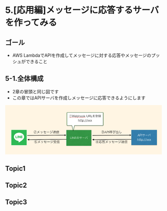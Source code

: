 # 5.[応用編]メッセージに応答するサーバを作ってみる

## ゴール

- AWS LambdaでAPIを作成してメッセージに対する応答やメッセージのプッシュができること

## 5-1.全体構成

- 2章の冒頭と同じ図です
- この章ではAPIサーバを作成しメッセージに応答できるようにします

![構成1](/images/5-1.png)

## Topic1

## Topic2

## Topic3
